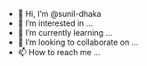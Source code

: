 - 👋 Hi, I’m @sunil-dhaka
- 👀 I’m interested in ...
- 🌱 I’m currently learning ...
- 💞️ I’m looking to collaborate on ...
- 📫 How to reach me ...

<!---
sunil-dhaka/sunil-dhaka is a ✨ special ✨ repository because its `README.md` (this file) appears on your GitHub profile.
You can click the Preview link to take a look at your changes.
--->
